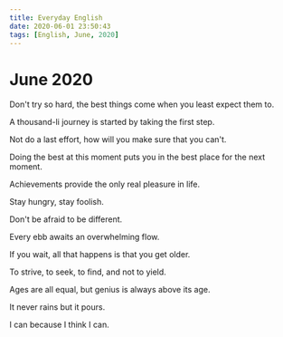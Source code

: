 ```yaml
---
title: Everyday English
date: 2020-06-01 23:50:43
tags: [English, June, 2020]
---
```



# June 2020

Don't try so hard, the best things come when you least expect them to.

A thousand-li journey is started by taking the first step.

Not do a last effort, how will you make sure that you can't.

Doing the best at this moment puts you in the best place for the next moment.

Achievements provide the only real pleasure in life.

Stay hungry, stay foolish.

Don't be afraid to be different.

Every ebb awaits an overwhelming flow.

If you wait, all that happens is that you get older.

To strive, to seek, to find, and not to yield.

Ages are all equal, but genius is always above its age.

It never rains but it pours.

I can because I think I can.
